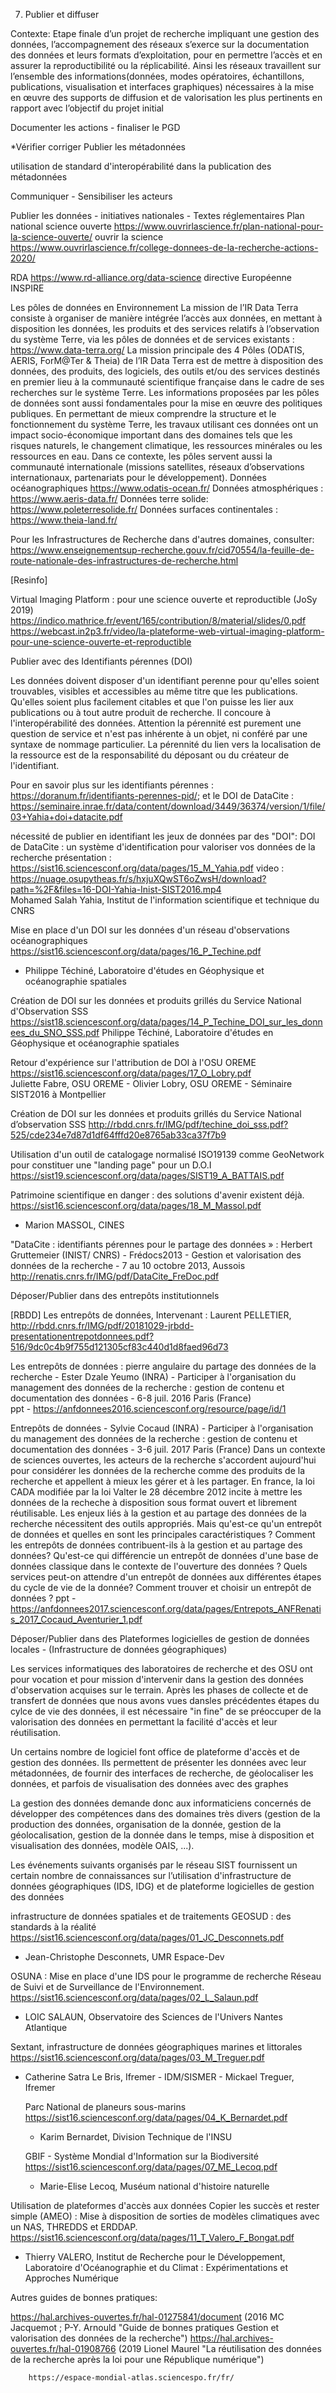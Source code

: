 7. Publier et diffuser

Contexte: Etape finale d’un  projet  de  recherche  impliquant  une  gestion  des  données,  l’accompagnement  des  réseaux s’exerce sur la documentation des données et leurs formats d’exploitation, pour en permettre l’accès et en assurer la reproductibilité ou la réplicabilité. Ainsi les réseaux travaillent sur l’ensemble des informations(données, modes opératoires, échantillons, publications, visualisation et interfaces graphiques) nécessaires à la mise en œuvre des supports de diffusion et de valorisation les plus pertinents en rapport avec l’objectif du projet initial
  
  
Documenter les actions - finaliser le PGD

*Vérifier corriger Publier les métadonnées

utilisation de standard d'interopérabilité dans la publication des métadonnées 



Communiquer - Sensibiliser les acteurs



Publier les données - initiatives nationales - Textes réglementaires
Plan national science ouverte https://www.ouvrirlascience.fr/plan-national-pour-la-science-ouverte/
ouvrir la science https://www.ouvrirlascience.fr/college-donnees-de-la-recherche-actions-2020/

RDA https://www.rd-alliance.org/data-science
directive Européenne INSPIRE

Les pôles de données en Environnement
La mission de l’IR Data Terra consiste à organiser de manière intégrée l’accès aux données, en mettant à disposition les données, les produits et des services relatifs à l’observation du système Terre, via les pôles de données et de services existants :
https://www.data-terra.org/
La mission principale des 4 Pôles (ODATIS, AERIS, ForM@Ter & Theia) de l’IR Data Terra est de mettre à disposition des données, des produits, des logiciels, des outils et/ou des services destinés en premier lieu à la communauté scientifique française dans le cadre de ses recherches sur le système Terre. Les informations proposées par les pôles de données sont aussi fondamentales pour la mise en œuvre des politiques publiques. En permettant de mieux comprendre la structure et le fonctionnement du système Terre, les travaux utilisant ces données ont un impact socio-économique important dans des domaines tels que les risques naturels, le changement climatique, les ressources minérales ou les ressources en eau. Dans ce contexte, les pôles servent aussi la communauté internationale (missions satellites, réseaux d’observations internationaux, partenariats pour le développement).
Données océanographiques  https://www.odatis-ocean.fr/
Données atmosphériques : https://www.aeris-data.fr/
Données terre solide:  https://www.poleterresolide.fr/
Données surfaces continentales : https://www.theia-land.fr/

Pour les Infrastructures de Recherche dans d'autres domaines, consulter:
https://www.enseignementsup-recherche.gouv.fr/cid70554/la-feuille-de-route-nationale-des-infrastructures-de-recherche.html


[Resinfo]

Virtual Imaging Platform : pour une science ouverte et reproductible (JoSy 2019)
https://indico.mathrice.fr/event/165/contribution/8/material/slides/0.pdf
https://webcast.in2p3.fr/video/la-plateforme-web-virtual-imaging-platform-pour-une-science-ouverte-et-reproductible



Publier avec des Identifiants pérennes (DOI)

Les données doivent  disposer d'un identifiant perenne pour qu'elles soient trouvables, visibles et accessibles au même titre que les publications.  
Qu'elles soient plus facilement citables et  que l'on puisse les lier aux publications ou à tout autre produit de recherche. Il concoure à l'interopérabilité des données.
Attention la pérennité est purement une question de service et n'est pas inhérente à un objet, ni conféré par une syntaxe de nommage particulier. 
La pérennité du lien vers la localisation de la ressource est de la responsabilité du déposant ou du créateur de l'identifiant. 

Pour en savoir plus sur les identifiants pérennes : https://doranum.fr/identifiants-perennes-pid/; 
et  le DOI de DataCite : https://seminaire.inrae.fr/data/content/download/3449/36374/version/1/file/03+Yahia+doi+datacite.pdf

nécessité de publier en identifiant les jeux de données par des  "DOI": 
 DOI de DataCite : un système d'identification pour valoriser vos données de la recherche
présentation : https://sist16.sciencesconf.org/data/pages/15_M_Yahia.pdf
video : https://nuage.osupytheas.fr/s/hxjuXQwST6oZwsH/download?path=%2F&files=16-DOI-Yahia-Inist-SIST2016.mp4  
 Mohamed Salah Yahia, Institut de l'information scientifique et technique du CNRS 
                                        
Mise en place d'un DOI sur les données d'un réseau d'observations océanographiques
https://sist16.sciencesconf.org/data/pages/16_P_Techine.pdf                                 
- Philippe Téchiné, Laboratoire d'études en Géophysique et océanographie spatiales                      

Création de DOI sur les données et produits grillés du Service National d'Observation SSS
https://sist18.sciencesconf.org/data/pages/14_P_Techine_DOI_sur_les_donnees_du_SNO_SSS.pdf
Philippe Téchiné, Laboratoire d'études en Géophysique et océanographie spatiales
                                     
Retour d'expérience sur l'attribution de DOI à l'OSU OREME        
https://sist16.sciencesconf.org/data/pages/17_O_Lobry.pdf       
Juliette Fabre, OSU OREME - Olivier Lobry, OSU OREME  - Séminaire SIST2016 à Montpellier                       
                                                            
Création de DOI sur les données et produits grillés du Service National d’observation SSS http://rbdd.cnrs.fr/IMG/pdf/techine_doi_sss.pdf?525/cde234e7d87d1df64fffd20e8765ab33ca37f7b9

Utilisation d'un outil de catalogage normalisé ISO19139 comme GeoNetwork pour constituer une "landing page" pour un D.O.I
https://sist19.sciencesconf.org/data/pages/SIST19_A_BATTAIS.pdf

Patrimoine scientifique en danger : des solutions d'avenir existent déjà.   
https://sist16.sciencesconf.org/data/pages/18_M_Massol.pdf
  - Marion MASSOL, CINES


"DataCite : identifiants pérennes pour le partage des données » :  Herbert Gruttemeier (INIST/ CNRS) - Frédocs2013 - Gestion et valorisation des données de la recherche -  7 au 10 octobre 2013, Aussois
 http://renatis.cnrs.fr/IMG/pdf/DataCite_FreDoc.pdf


Déposer/Publier dans des entrepôts institutionnels

[RBDD] Les entrepôts de données, Intervenant : Laurent PELLETIER, http://rbdd.cnrs.fr/IMG/pdf/20181029-jrbdd-presentationentrepotdonnees.pdf?516/9dc0c4b9f755d121305cf83c440d1d8faed96d73


Les entrepôts de données : pierre angulaire du partage des données de la recherche - Ester Dzale Yeumo (INRA) - Participer à l'organisation du management des données de la recherche : gestion de contenu et documentation des données -  6-8 juil. 2016 Paris (France)                             
ppt - https://anfdonnees2016.sciencesconf.org/resource/page/id/1

 Entrepôts de données - Sylvie Cocaud (INRA) - Participer à l'organisation du management des données de la recherche : gestion de contenu et documentation des données -  3-6 juil. 2017 Paris (France) 
Dans un contexte de sciences ouvertes, les acteurs de la recherche s'accordent aujourd'hui pour considérer les données de la recherche comme des produits de la recherche et appellent à mieux les gérer et à les partager. En france, la loi CADA modifiée par la loi Valter le 28 décembre 2012 incite à mettre les données de la recheche à disposition sous format ouvert et librement réutilisable. Les enjeux liés à la gestion et au partage des données de la recherche nécessitent des outils appropriés. Mais qu'est-ce qu'un entrepôt de données et quelles en sont les principales caractéristiques ? Comment les entrepôts de données contribuent-ils à la gestion et au partage des données? Qu'est-ce qui différencie un entrepôt de données d'une base de données classique dans le contexte de l'ouverture des données ? Quels services peut-on attendre d'un entrepôt de données aux différentes étapes du cycle de vie de la donnée? Comment trouver et choisir un entrepôt de données ?
ppt -  https://anfdonnees2017.sciencesconf.org/data/pages/Entrepots_ANFRenatis_2017_Cocaud_Aventurier_1.pdf


Déposer/Publier dans des Plateformes logicielles de gestion de données locales - (Infrastructure de données géographiques)

Les services informatiques des laboratoires de recherche et des OSU ont pour vocation et pour mission d'intervenir dans la gestion des données d'observation acquises sur le terrain.
Après les phases de collecte et de transfert de données que nous avons vues dansles précédentes étapes du cylce de vie des données, il est nécessaire "in fine" de se préoccuper de la valorisation des données en permettant la facilité d'accès et leur réutilisation.

Un certains nombre de logiciel font office de plateforme d'accès et de gestion des données. Ils permettent de présenter les données avec leur métadonnées, de fournir des interfaces de recherche, de géolocaliser les données, et parfois de visualisation des données avec des graphes

La gestion des données demande donc aux informaticiens concernés de développer des compétences dans des domaines très divers (gestion de la production des données, organisation de la donnée, gestion de la géolocalisation, gestion de la donnée dans le temps, mise à disposition et visualisation des données, modèle OAIS, ...).

Les événements suivants organisés par le réseau SIST fournissent  un certain nombre de connaissances sur l’utilisation d'infrastructure de données géographiques (IDS, IDG) et de plateforme logicielles de gestion des données

 infrastructure de données spatiales et de traitements GEOSUD : des standards à la réalité     
https://sist16.sciencesconf.org/data/pages/01_JC_Desconnets.pdf 
 - Jean-Christophe Desconnets, UMR Espace-Dev
 
 OSUNA : Mise en place d'une IDS pour le programme de recherche Réseau de Suivi et de Surveillance de l'Environnement.                                         
https://sist16.sciencesconf.org/data/pages/02_L_Salaun.pdf
 - LOIC SALAUN, Observatoire des Sciences de l'Univers Nantes Atlantique
 
  Sextant, infrastructure de données géographiques marines et littorales
https://sist16.sciencesconf.org/data/pages/03_M_Treguer.pdf
 - Catherine Satra Le Bris, Ifremer - IDM/SISMER - Mickael Treguer, Ifremer 
   
   Parc National de planeurs sous-marins    
https://sist16.sciencesconf.org/data/pages/04_K_Bernardet.pdf
   - Karim Bernardet, Division Technique de l'INSU
   
   GBIF - Système Mondial d'Information sur la Biodiversité                                                                                                      
   https://sist16.sciencesconf.org/data/pages/07_ME_Lecoq.pdf
    - Marie-Elise Lecoq, Muséum national d'histoire naturelle                      


Utilisation de plateformes d'accès aux données 
Copier les succès et rester simple (AMEO) : Mise à disposition de sorties de modèles climatiques avec un NAS, THREDDS et ERDDAP.                                      
https://sist16.sciencesconf.org/data/pages/11_T_Valero_F_Bongat.pdf
 - Thierry VALERO, Institut de Recherche pour le Développement, Laboratoire   d'Océanographie et du Climat : Expérimentations et Approches Numérique



Autres guides de bonnes pratiques:
            
https://hal.archives-ouvertes.fr/hal-01275841/document (2016 MC Jacquemot ; P-Y. Arnould "Guide de bonnes pratiques Gestion et valorisation des données de la recherche")
        https://hal.archives-ouvertes.fr/hal-01908766 (2019 Lionel Maurel "La réutilisation des données de la recherche après la loi pour une République numérique")
        
        https://espace-mondial-atlas.sciencespo.fr/fr/
        
        



